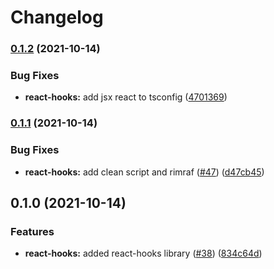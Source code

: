 # Changelog

### [0.1.2](https://www.github.com/hyperledger/aries-framework-javascript-ext/compare/react-hooks-v0.1.1...react-hooks-v0.1.2) (2021-10-14)


### Bug Fixes

* **react-hooks:** add jsx react to tsconfig ([4701369](https://www.github.com/hyperledger/aries-framework-javascript-ext/commit/47013691f173016860abbef0a7fc7541c33302c3))

### [0.1.1](https://www.github.com/hyperledger/aries-framework-javascript-ext/compare/react-hooks-v0.1.0...react-hooks-v0.1.1) (2021-10-14)


### Bug Fixes

* **react-hooks:** add clean script and rimraf ([#47](https://www.github.com/hyperledger/aries-framework-javascript-ext/issues/47)) ([d47cb45](https://www.github.com/hyperledger/aries-framework-javascript-ext/commit/d47cb45f220db5b04020494b2c438a05f8a55fb8))

## 0.1.0 (2021-10-14)


### Features

* **react-hooks:** added react-hooks library ([#38](https://www.github.com/hyperledger/aries-framework-javascript-ext/issues/38)) ([834c64d](https://www.github.com/hyperledger/aries-framework-javascript-ext/commit/834c64d4c4c928436920145bc52014c947ecaac8))
